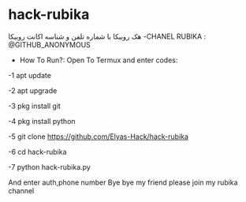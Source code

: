 # hack-rubika
هک روبیکا با شماره تلفن و شناسه اکانت روبیکا
-CHANEL RUBIKA : @GITHUB_ANONYMOUS
- How To Run?:
  Open To Termux and enter codes:

-1 apt update

-2 apt upgrade 

-3 pkg install git

-4 pkg install python

-5 git clone https://github.com/Elyas-Hack/hack-rubika

-6 cd hack-rubika

-7 python hack-rubika.py

And enter auth,phone number
Bye bye my friend please join my rubika channel

